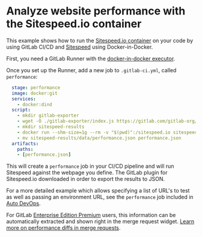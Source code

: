 # Analyze website performance with the Sitespeed.io container

This example shows how to run the [Sitespeed.io container][sitespeed-container] on your code by using
GitLab CI/CD and [Sitespeed][sitespeed] using Docker-in-Docker.

First, you need a GitLab Runner with the [docker-in-docker executor][dind].

Once you set up the Runner, add a new job to `.gitlab-ci.yml`, called `performance`:

```yaml
  stage: performance
  image: docker:git
  services:
    - docker:dind
  script:
    - mkdir gitlab-exporter
    - wget -O ./gitlab-exporter/index.js https://gitlab.com/gitlab-org/gl-performance/raw/master/index.js
    - mkdir sitespeed-results
    - docker run --shm-size=1g --rm -v "$(pwd)":/sitespeed.io sitespeedio/sitespeed.io --plugins.add ./gitlab-exporter --outputFolder sitespeed-results https://my.website.com
    - mv sitespeed-results/data/performance.json performance.json
  artifacts:
    paths:
    - [performance.json]
```

This will create a `performance` job in your CI/CD pipeline and will run Sitespeed against the webpage you define. The GitLab plugin for Sitespeed.io downloaded in order to export the results to JSON.

For a more detailed example which allows specifying a list of URL's to test as well as passing an environment URL, see the `performance` job included in [Auto DevOps](https://gitlab.com/gitlab-org/gitlab-ci-yml/blob/master/Auto-DevOps.gitlab-ci.yml).

For GitLab [Enterprise Edition Premium][ee] users, this information can be automatically
extracted and shown right in the merge request widget. [Learn more on performance
diffs in merge requests](../../user/project/merge_requests/performance_diff.md).

[sitespeed]: https://www.sitespeed.io
[sitespeed-container]: https://hub.docker.com/r/sitespeedio/sitespeed.io/
[dind]: ../docker/using_docker_build.md#use-docker-in-docker-executor
[ee]: https://about.gitlab.com/gitlab-ee/
